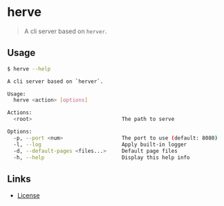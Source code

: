 # herve

> A cli server based on `herver`.

## Usage

```bash
$ herve --help

A cli server based on `herver`.

Usage:
  herve <action> [options]

Actions:
  <root>                             The path to serve

Options:
  -p, --port <num>                   The port to use (default: 8080)
  -l, --log                          Apply built-in logger
  -d, --default-pages <files...>     Default page files
  -h, --help                         Display this help info
```

## Links

- [License](./LICENSE)
